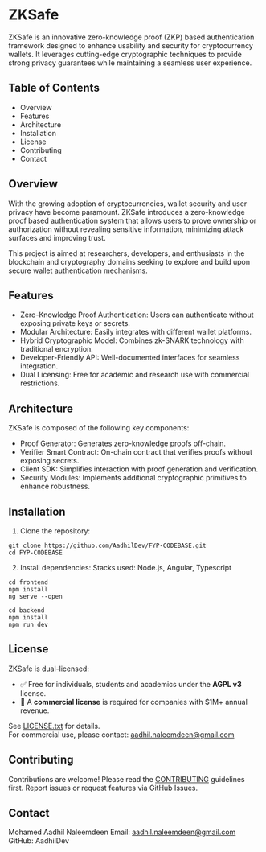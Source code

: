 # ZKSafe

ZKSafe is an innovative zero-knowledge proof (ZKP) based authentication framework designed to enhance usability and security for cryptocurrency wallets. It leverages cutting-edge cryptographic techniques to provide strong privacy guarantees while maintaining a seamless user experience.

## Table of Contents
- Overview
- Features
- Architecture
- Installation
- License
- Contributing
- Contact

## Overview

With the growing adoption of cryptocurrencies, wallet security and user privacy have become paramount. ZKSafe introduces a zero-knowledge proof based authentication system that allows users to prove ownership or authorization without revealing sensitive information, minimizing attack surfaces and improving trust.

This project is aimed at researchers, developers, and enthusiasts in the blockchain and cryptography domains seeking to explore and build upon secure wallet authentication mechanisms.

## Features

- Zero-Knowledge Proof Authentication: Users can authenticate without exposing private keys or secrets.
- Modular Architecture: Easily integrates with different wallet platforms.
- Hybrid Cryptographic Model: Combines zk-SNARK technology with traditional encryption.
- Developer-Friendly API: Well-documented interfaces for seamless integration.
- Dual Licensing: Free for academic and research use with commercial restrictions.

## Architecture

ZKSafe is composed of the following key components:
- Proof Generator: Generates zero-knowledge proofs off-chain.
- Verifier Smart Contract: On-chain contract that verifies proofs without exposing secrets.
- Client SDK: Simplifies interaction with proof generation and verification.
- Security Modules: Implements additional cryptographic primitives to enhance robustness.

## Installation

1. Clone the repository:
```
git clone https://github.com/AadhilDev/FYP-CODEBASE.git
cd FYP-CODEBASE
```

2. Install dependencies:
Stacks used: Node.js, Angular, Typescript
```
cd frontend
npm install
ng serve --open
```

```
cd backend
npm install
npm run dev
```

## License

ZKSafe is dual-licensed:

- ✅ Free for individuals, students and academics under the **AGPL v3** license.
- 💼 A **commercial license** is required for companies with $1M+ annual revenue.

See [LICENSE.txt](./LICENSE.txt) for details.  
For commercial use, please contact: aadhil.naleemdeen@gmail.com

## Contributing

Contributions are welcome! Please read the [CONTRIBUTING](./CONTRIBUTING.md) guidelines first.
Report issues or request features via GitHub Issues.

## Contact

Mohamed Aadhil Naleemdeen
Email: aadhil.naleemdeen@gmail.com
GitHub: AadhilDev